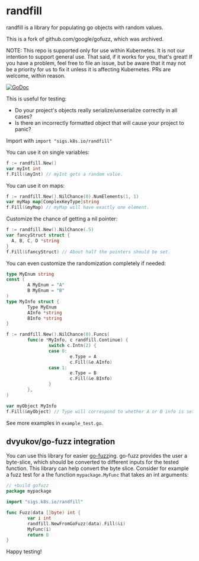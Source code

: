 randfill
======

randfill is a library for populating go objects with random values.

This is a fork of github.com/google/gofuzz, which was archived.

NOTE: This repo is supported only for use within Kubernetes.  It is not our
intention to support general use.  That said, if it works for you, that's
great!  If you have a problem,  feel free to file an issue, but be aware
that it may not be a priority for us to fix it unless it is affecting
Kubernetes.  PRs are welcome, within reason.

[![GoDoc](https://godoc.org/sigs.k8s.io/randfill?status.svg)](https://godoc.org/sigs.k8s.io/randfill)

This is useful for testing:

* Do your project's objects really serialize/unserialize correctly in all cases?
* Is there an incorrectly formatted object that will cause your project to panic?

Import with ```import "sigs.k8s.io/randfill"```

You can use it on single variables:
```go
f := randfill.New()
var myInt int
f.Fill(&myInt) // myInt gets a random value.
```

You can use it on maps:
```go
f := randfill.New().NilChance(0).NumElements(1, 1)
var myMap map[ComplexKeyType]string
f.Fill(&myMap) // myMap will have exactly one element.
```

Customize the chance of getting a nil pointer:
```go
f := randfill.New().NilChance(.5)
var fancyStruct struct {
  A, B, C, D *string
}
f.Fill(&fancyStruct) // About half the pointers should be set.
```

You can even customize the randomization completely if needed:
```go
type MyEnum string
const (
        A MyEnum = "A"
        B MyEnum = "B"
)
type MyInfo struct {
        Type MyEnum
        AInfo *string
        BInfo *string
}

f := randfill.New().NilChance(0).Funcs(
        func(e *MyInfo, c randfill.Continue) {
                switch c.Intn(2) {
                case 0:
                        e.Type = A
                        c.Fill(&e.AInfo)
                case 1:
                        e.Type = B
                        c.Fill(&e.BInfo)
                }
        },
)

var myObject MyInfo
f.Fill(&myObject) // Type will correspond to whether A or B info is set.
```

See more examples in ```example_test.go```.

## dvyukov/go-fuzz integration

You can use this library for easier [go-fuzz](https://github.com/dvyukov/go-fuzz)ing.
go-fuzz provides the user a byte-slice, which should be converted to different inputs
for the tested function. This library can help convert the byte slice. Consider for
example a fuzz test for a the function `mypackage.MyFunc` that takes an int arguments:
```go
// +build gofuzz
package mypackage

import "sigs.k8s.io/randfill"

func Fuzz(data []byte) int {
        var i int
        randfill.NewFromGoFuzz(data).Fill(&i)
        MyFunc(i)
        return 0
}
```

Happy testing!
